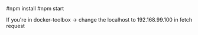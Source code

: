  #npm install
 #npm start

If you're in docker-toolbox -> change the localhost to 192.168.99.100 in fetch request

